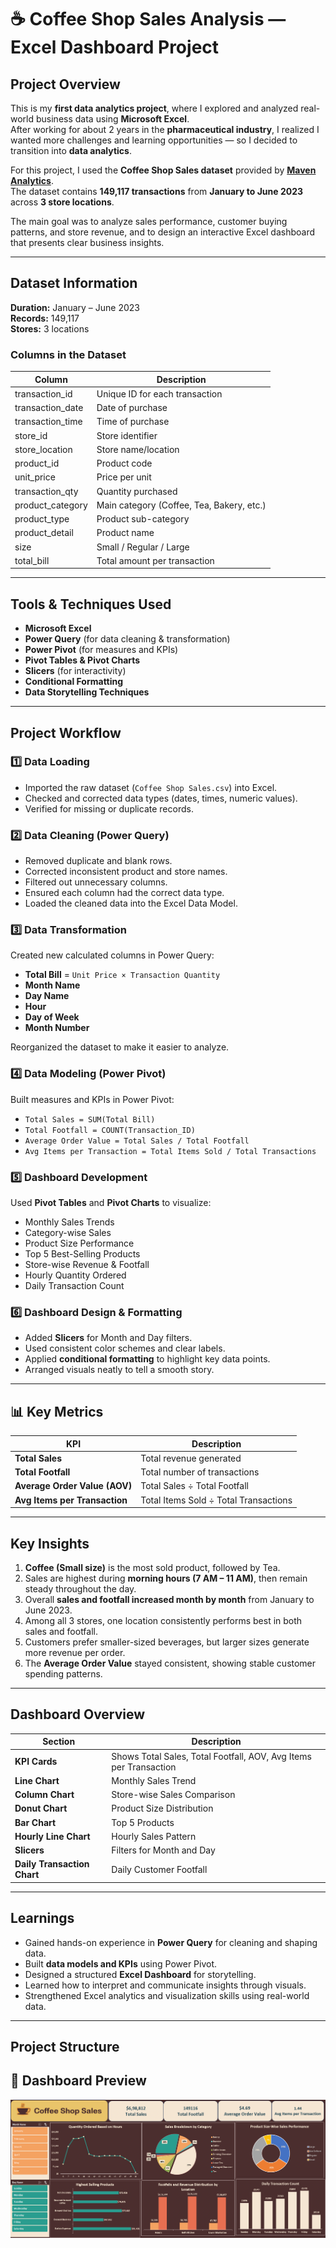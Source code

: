 # ☕ Coffee Shop Sales Analysis — Excel Dashboard Project

## Project Overview
This is my **first data analytics project**, where I explored and analyzed real-world business data using **Microsoft Excel**.  
After working for about 2 years in the **pharmaceutical industry**, I realized I wanted more challenges and learning opportunities — so I decided to transition into **data analytics**.  

For this project, I used the **Coffee Shop Sales dataset** provided by **[Maven Analytics](https://mavenanalytics.io/data-playground)**.  
The dataset contains **149,117 transactions** from **January to June 2023** across **3 store locations**.  

The main goal was to analyze sales performance, customer buying patterns, and store revenue, and to design an interactive Excel dashboard that presents clear business insights.

---

## Dataset Information

**Duration:** January – June 2023  
**Records:** 149,117  
**Stores:** 3 locations  

### Columns in the Dataset
| Column | Description |
|---------|-------------|
| transaction_id | Unique ID for each transaction |
| transaction_date | Date of purchase |
| transaction_time | Time of purchase |
| store_id | Store identifier |
| store_location | Store name/location |
| product_id | Product code |
| unit_price | Price per unit |
| transaction_qty | Quantity purchased |
| product_category | Main category (Coffee, Tea, Bakery, etc.) |
| product_type | Product sub-category |
| product_detail | Product name |
| size | Small / Regular / Large |
| total_bill | Total amount per transaction |

---

## Tools & Techniques Used
- **Microsoft Excel**
- **Power Query** (for data cleaning & transformation)
- **Power Pivot** (for measures and KPIs)
- **Pivot Tables & Pivot Charts**
- **Slicers** (for interactivity)
- **Conditional Formatting**
- **Data Storytelling Techniques**

---

## Project Workflow

### 1️⃣ Data Loading
- Imported the raw dataset (`Coffee Shop Sales.csv`) into Excel.  
- Checked and corrected data types (dates, times, numeric values).  
- Verified for missing or duplicate records.

### 2️⃣ Data Cleaning (Power Query)
- Removed duplicate and blank rows.  
- Corrected inconsistent product and store names.  
- Filtered out unnecessary columns.  
- Ensured each column had the correct data type.  
- Loaded the cleaned data into the Excel Data Model.

### 3️⃣ Data Transformation
Created new calculated columns in Power Query:
- **Total Bill** = `Unit Price × Transaction Quantity`
- **Month Name**
- **Day Name**
- **Hour**
- **Day of Week**
- **Month Number**

Reorganized the dataset to make it easier to analyze.

### 4️⃣ Data Modeling (Power Pivot)
Built measures and KPIs in Power Pivot:
- `Total Sales = SUM(Total Bill)`  
- `Total Footfall = COUNT(Transaction_ID)`  
- `Average Order Value = Total Sales / Total Footfall`  
- `Avg Items per Transaction = Total Items Sold / Total Transactions`

### 5️⃣ Dashboard Development
Used **Pivot Tables** and **Pivot Charts** to visualize:
- Monthly Sales Trends  
- Category-wise Sales  
- Product Size Performance  
- Top 5 Best-Selling Products  
- Store-wise Revenue & Footfall  
- Hourly Quantity Ordered  
- Daily Transaction Count  

### 6️⃣ Dashboard Design & Formatting
- Added **Slicers** for Month and Day filters.  
- Used consistent color schemes and clear labels.  
- Applied **conditional formatting** to highlight key data points.  
- Arranged visuals neatly to tell a smooth story.

---

## 📊 Key Metrics
| KPI | Description |
|------|-------------|
| **Total Sales** | Total revenue generated |
| **Total Footfall** | Total number of transactions |
| **Average Order Value (AOV)** | Total Sales ÷ Total Footfall |
| **Avg Items per Transaction** | Total Items Sold ÷ Total Transactions |

---

## Key Insights
1. **Coffee (Small size)** is the most sold product, followed by Tea.  
2. Sales are highest during **morning hours (7 AM – 11 AM)**, then remain steady throughout the day.  
3. Overall **sales and footfall increased month by month** from January to June 2023.  
4. Among all 3 stores, one location consistently performs best in both sales and footfall.  
5. Customers prefer smaller-sized beverages, but larger sizes generate more revenue per order.  
6. The **Average Order Value** stayed consistent, showing stable customer spending patterns.

---

## Dashboard Overview
| Section | Description |
|----------|-------------|
| **KPI Cards** | Shows Total Sales, Total Footfall, AOV, Avg Items per Transaction |
| **Line Chart** | Monthly Sales Trend |
| **Column Chart** | Store-wise Sales Comparison |
| **Donut Chart** | Product Size Distribution |
| **Bar Chart** | Top 5 Products |
| **Hourly Line Chart** | Hourly Sales Pattern |
| **Slicers** | Filters for Month and Day |
| **Daily Transaction Chart** | Daily Customer Footfall |

---

## Learnings
- Gained hands-on experience in **Power Query** for cleaning and shaping data.  
- Built **data models and KPIs** using Power Pivot.  
- Designed a structured **Excel Dashboard** for storytelling.  
- Learned how to interpret and communicate insights through visuals.  
- Strengthened Excel analytics and visualization skills using real-world data.

---

## Project Structure

## 📸 Dashboard Preview
![Coffee Shop Dashboard](Images/coffee%20shop%20sales.png)

